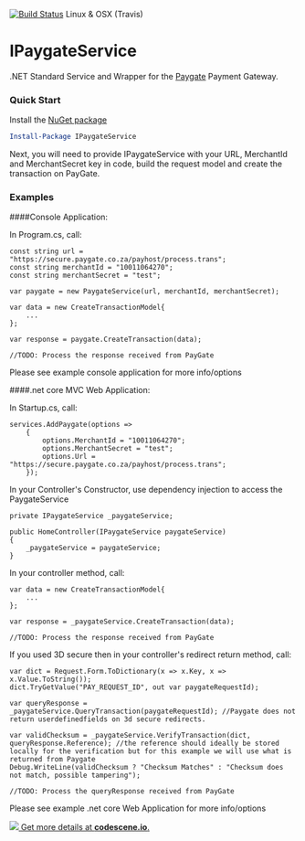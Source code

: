[![Build Status](https://travis-ci.org/NanotechComputers/IPaygateService.svg?branch=master)](https://travis-ci.org/NanotechComputers/IPaygateService)  Linux & OSX (Travis)

# IPaygateService

.NET Standard Service and Wrapper for the [Paygate](https://www.paygate.co.za) Payment Gateway. 

### Quick Start

Install the [NuGet package](https://www.nuget.org/packages/IPaygateService/)
```powershell
Install-Package IPaygateService
```

Next, you will need to provide IPaygateService with your URL, MerchantId and MerchantSecret key in code, build the request model and create the transaction on PayGate.

### Examples

####Console Application:

In Program.cs, call:

```CSharp
const string url = "https://secure.paygate.co.za/payhost/process.trans";
const string merchantId = "10011064270";
const string merchantSecret = "test";

var paygate = new PaygateService(url, merchantId, merchantSecret);

var data = new CreateTransactionModel{
    ...
};

var response = paygate.CreateTransaction(data);

//TODO: Process the response received from PayGate

```
Please see example console application for more info/options

####.net core MVC Web Application:

In Startup.cs, call:
```CSharp
services.AddPaygate(options =>
    {
        options.MerchantId = "10011064270";
        options.MerchantSecret = "test";
        options.Url = "https://secure.paygate.co.za/payhost/process.trans";
    });
```

In your Controller's Constructor, use dependency injection to access the PaygateService
```CSharp
private IPaygateService _paygateService;

public HomeController(IPaygateService paygateService)
{
    _paygateService = paygateService;
}
```

In your controller method, call:
```CSharp
var data = new CreateTransactionModel{
    ...
};

var response = _paygateService.CreateTransaction(data);

//TODO: Process the response received from PayGate
```

If you used 3D secure then in your controller's redirect return method, call:
```CSharp
var dict = Request.Form.ToDictionary(x => x.Key, x => x.Value.ToString());
dict.TryGetValue("PAY_REQUEST_ID", out var paygateRequestId);

var queryResponse = _paygateService.QueryTransaction(paygateRequestId); //Paygate does not return userdefinedfields on 3d secure redirects.

var validChecksum = _paygateService.VerifyTransaction(dict, queryResponse.Reference); //the reference should ideally be stored locally for the verification but for this example we will use what is returned from Paygate
Debug.WriteLine(validChecksum ? "Checksum Matches" : "Checksum does not match, possible tampering");

//TODO: Process the queryResponse received from PayGate
```

Please see example .net core Web Application for more info/options

[![](https://codescene.io/projects/3655/status.svg) Get more details at **codescene.io**.](https://codescene.io/projects/3655/jobs/latest-successful/results)


